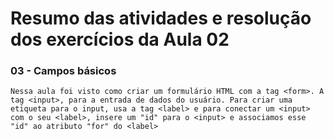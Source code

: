 # Resumo das atividades e resolução dos exercícios da Aula 02 #

### 03 - Campos básicos ###
    Nessa aula foi visto como criar um formulário HTML com a tag <form>. A tag <input>, para a entrada de dados do usuário. Para criar uma etiqueta para o input, usa a tag <label> e para conectar um <input> com o seu <label>, insere um "id" para o <input> e associamos esse "id" ao atributo "for" do <label>